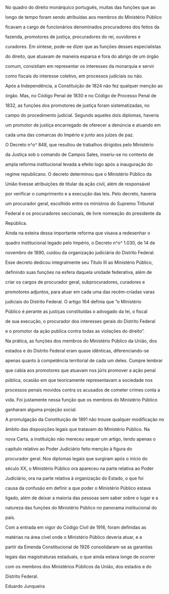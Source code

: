 

No quadro do direito monárquico português, muitas das funções que ao

longo de tempo foram sendo atribuídas aos membros do Ministério Público

ficavam a cargo de funcionários denominados procuradores dos feitos da

fazenda, promotores de justiça, procuradores do rei, ouvidores e

curadores. Em síntese, pode-se dizer que as funções desses especialistas

do direito, que atuavam de maneira esparsa e fora do abrigo de um órgão

comum, consistiam em representar os interesses da monarquia e servir

como fiscais do interesse coletivo, em processos judiciais ou não.



Após a Independência, a Constituição de 1824 não fez qualquer menção ao

órgão. Mas, no Código Penal de 1830 e no Código de Processo Penal de

1832, as funções dos promotores de justiça foram sistematizadas, no

campo do procedimento judicial. Segundo aqueles dois diplomas, haveria

um promotor de justiça encarregado de oferecer a denúncia e atuando em

cada uma das comarcas do Império e junto aos juízes de paz.



O Decreto n^o^ 848, que resultou de trabalhos dirigidos pelo Ministério

da Justiça sob o comando de Campos Sales, inseriu-se no contexto de

ampla reforma institucional levada a efeito logo após a inauguração do

regime republicano. O decreto determinou que o Ministério Público da

União tivesse atribuições de titular da ação civil, além de responsável

por verificar o cumprimento e a execução das leis. Pelo decreto, haveria

um procurador geral, escolhido entre os ministros do Supremo Tribunal

Federal e os procuradores seccionais, de livre nomeação do presidente da

República.



Ainda na esteira dessa importante reforma que visava a redesenhar o

quadro institucional legado pelo Império, o Decreto n^o^ 1.030, de 14 de

novembro de 1890, cuidou da organização judiciária do Distrito Federal.

Esse decreto dedicou integralmente seu Título III ao Ministério Público,

definindo suas funções na esfera daquela unidade federativa, além de

criar os cargos de procurador geral, subprocuradores, curadores e

promotores adjuntos, para atuar em cada uma das recém-criadas varas

judiciais do Distrito Federal. O artigo 164 definia que “o Ministério

Público é perante as justiças constituídas o advogado da lei, o fiscal

de sua execução, o procurador dos interesses gerais do Distrito Federal

e o promotor da ação publica contra todas as violações do direito”.



Na prática, as funções dos membros do Ministério Público da União, dos

estados e do Distrito Federal eram quase idênticas, diferenciando-se

apenas quanto à competência territorial de cada um deles. Cumpre lembrar

que cabia aos promotores que atuavam nos júris promover a ação penal

pública, ocasião em que teoricamente representavam a sociedade nos

processos penais movidos contra os acusados de cometer crimes conta a

vida. Foi justamente nessa função que os membros do Ministério Público

ganharam alguma projeção social.



A promulgação da Constituição de 1891 não trouxe qualquer modificação no

âmbito das disposições legais que tratavam do Ministério Público. Na

nova Carta, a instituição não mereceu sequer um artigo, tendo apenas o

capítulo relativo ao Poder Judiciário feito menção à figura do

procurador geral. Nos diplomas legais que surgiram após o início do

século XX, o Ministério Público ora apareceu na parte relativa ao Poder

Judiciário, ora na parte relativa à organização do Estado, o que foi

causa da confusão em definir a que poder o Ministério Público estava

ligado, além de deixar a maioria das pessoas sem saber sobre o lugar e a

natureza das funções do Ministério Público no panorama institucional do

país.



Com a entrada em vigor do Código Civil de 1916, foram definidas as

matérias na área cível onde o Ministério Público deveria atuar, e a

partir da Emenda Constitucional de 1926 consolidaram-se as garantias

legais das magistraturas estaduais, o que ainda estava longe de ocorrer

com os membros dos Ministérios Públicos da União, dos estados e do

Distrito Federal.



Eduardo Junqueira



